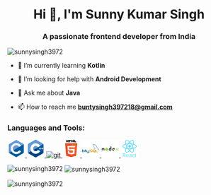 <h1 align="center">Hi 👋, I'm Sunny Kumar Singh</h1>
<h3 align="center">A passionate frontend developer from India</h3>

<p align="left"> <img src="https://komarev.com/ghpvc/?username=sunnysingh3972&label=Profile%20views&color=0e75b6&style=flat" alt="sunnysingh3972" /> </p>

- 🌱 I’m currently learning **Kotlin**

- 🤝 I’m looking for help with **Android Development**

- 💬 Ask me about **Java**

- 📫 How to reach me **buntysingh397218@gmail.com**


<h3 align="left">Languages and Tools:</h3>
<p align="left"> <a href="https://www.cprogramming.com/" target="_blank"> <img src="https://raw.githubusercontent.com/devicons/devicon/master/icons/c/c-original.svg" alt="c" width="40" height="40"/> </a> <a href="https://www.w3schools.com/cpp/" target="_blank"> <img src="https://raw.githubusercontent.com/devicons/devicon/master/icons/cplusplus/cplusplus-original.svg" alt="cplusplus" width="40" height="40"/> </a> <a href="https://git-scm.com/" target="_blank"> <img src="https://www.vectorlogo.zone/logos/git-scm/git-scm-icon.svg" alt="git" width="40" height="40"/> </a> <a href="https://www.w3.org/html/" target="_blank"> <img src="https://raw.githubusercontent.com/devicons/devicon/master/icons/html5/html5-original-wordmark.svg" alt="html5" width="40" height="40"/> </a> <a href="https://www.mysql.com/" target="_blank"> <img src="https://raw.githubusercontent.com/devicons/devicon/master/icons/mysql/mysql-original-wordmark.svg" alt="mysql" width="40" height="40"/> </a> <a href="https://nodejs.org" target="_blank"> <img src="https://raw.githubusercontent.com/devicons/devicon/master/icons/nodejs/nodejs-original-wordmark.svg" alt="nodejs" width="40" height="40"/> </a> <a href="https://reactjs.org/" target="_blank"> <img src="https://raw.githubusercontent.com/devicons/devicon/master/icons/react/react-original-wordmark.svg" alt="react" width="40" height="40"/> </a> </p>

<p><img align="left" src="https://github-readme-stats.vercel.app/api/top-langs?username=sunnysingh3972&show_icons=true&locale=en&layout=compact" alt="sunnysingh3972" /></p>

<p>&nbsp;<img align="center" src="https://github-readme-stats.vercel.app/api?username=sunnysingh3972&show_icons=true&locale=en" alt="sunnysingh3972" /></p>

<p><img align="center" src="https://github-readme-streak-stats.herokuapp.com/?user=sunnysingh3972&" alt="sunnysingh3972" /></p>

